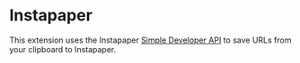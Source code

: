 # Instapaper

This extension uses the Instapaper [Simple Developer API](https://www.instapaper.com/api/simple) to save URLs from your clipboard to Instapaper.
